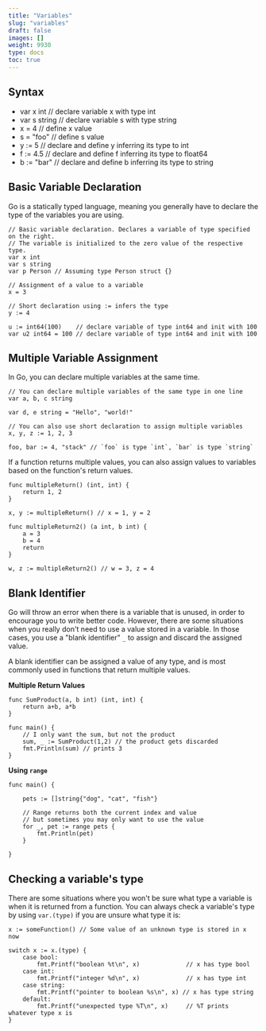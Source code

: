 ```yaml
---
title: "Variables"
slug: "variables"
draft: false
images: []
weight: 9930
type: docs
toc: true
---
```


## Syntax
- var x int   // declare variable x with type int
- var s string // declare variable s with type string
- x = 4 // define x value
- s = "foo" // define s value
- y := 5 // declare and define y inferring its type to int
- f := 4.5 // declare and define f inferring its type to float64
- b := "bar" // declare and define b inferring its type to string



## Basic Variable Declaration
Go is a statically typed language, meaning you generally have to declare the type of the variables you are using.

    // Basic variable declaration. Declares a variable of type specified on the right.
    // The variable is initialized to the zero value of the respective type.
    var x int
    var s string
    var p Person // Assuming type Person struct {}

    // Assignment of a value to a variable
    x = 3

    // Short declaration using := infers the type
    y := 4

    u := int64(100)    // declare variable of type int64 and init with 100 
    var u2 int64 = 100 // declare variable of type int64 and init with 100


## Multiple Variable Assignment
In Go, you can declare multiple variables at the same time.

    // You can declare multiple variables of the same type in one line
    var a, b, c string

    var d, e string = "Hello", "world!"

    // You can also use short declaration to assign multiple variables
    x, y, z := 1, 2, 3

    foo, bar := 4, "stack" // `foo` is type `int`, `bar` is type `string`

If a function returns multiple values, you can also assign values to variables based on the function's return values.

    func multipleReturn() (int, int) {
        return 1, 2
    }

    x, y := multipleReturn() // x = 1, y = 2

    func multipleReturn2() (a int, b int) {
        a = 3
        b = 4
        return
    }

    w, z := multipleReturn2() // w = 3, z = 4

## Blank Identifier
Go will throw an error when there is a variable that is unused, in order to encourage you to write better code. However, there are some situations when you really don't need to use a value stored in a variable. In those cases, you use a "blank identifier" `_` to assign and discard the assigned value.

A blank identifier can be assigned a value of any type, and is most commonly used in functions that return multiple values.

**Multiple Return Values**

```
func SumProduct(a, b int) (int, int) {
    return a+b, a*b
}

func main() {
    // I only want the sum, but not the product
    sum, _ := SumProduct(1,2) // the product gets discarded
    fmt.Println(sum) // prints 3
}
```

**Using `range`**

```
func main() {

    pets := []string{"dog", "cat", "fish"}

    // Range returns both the current index and value
    // but sometimes you may only want to use the value
    for _, pet := range pets {
        fmt.Println(pet)
    }

}
```

## Checking a variable's type
There are some situations where you won't be sure what type a variable is when it is returned from a function. You can always check a variable's type by using `var.(type)` if you are unsure what type it is:

```
x := someFunction() // Some value of an unknown type is stored in x now

switch x := x.(type) {
    case bool:
        fmt.Printf("boolean %t\n", x)             // x has type bool
    case int:
        fmt.Printf("integer %d\n", x)             // x has type int
    case string:
        fmt.Printf("pointer to boolean %s\n", x) // x has type string
    default:
        fmt.Printf("unexpected type %T\n", x)     // %T prints whatever type x is
}
```

